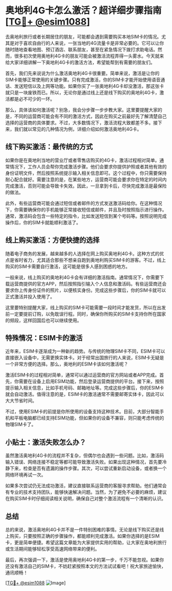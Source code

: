 # 奥地利4G卡怎么激活？超详细步骤指南[[TG💪+ @esim1088](https://t.me/s/esim1088)]

去奥地利旅行或者长期居住的朋友，可能都会遇到需要购买本地SIM卡的情况。尤其是对于喜欢自由行的人来说，一张当地的4G流量卡是非常必要的。它可以让你随时随地查看地图、预订酒店、联系朋友，甚至在紧急情况下拨打求助电话。然而，很多初次使用奥地利4G卡的朋友可能会被激活流程弄得一头雾水。今天就来给大家详细讲解一下奥地利4G卡的激活方法，希望能帮到有需要的朋友们。

首先，我们先来说说为什么激活奥地利4G卡很重要。简单来说，激活是让你的SIM卡能够正常使用的关键步骤。只有完成激活，你的SIM卡才能开始使用语音通话、发送短信以及上网等功能。如果你买了一张奥地利4G卡却没激活，那这张卡就只是一块废铁而已。所以，无论你是通过线上还是线下购买的奥地利4G卡，激活都是必不可少的一环。

那么，具体该如何激活呢？别急，我会分步骤一步步教大家。这里要提醒大家的是，不同的运营商可能会有不同的激活方式，因此在购买之前最好先了解清楚自己选择的运营商的具体要求。不过，大多数情况下，激活流程大致都差不多。接下来，我们就以常见的几种情况为例，详细介绍如何激活奥地利4G卡。

## 线下购买激活：最传统的方式

如果你是在奥地利当地的营业厅或者零售店购买的4G卡，激活过程相对简单。通常情况下，工作人员会帮你完成激活步骤。他们会要求你提供护照或者其他有效的身份证明文件，然后按照系统提示输入相关信息即可。这个过程中，你只需要保持耐心配合就好。需要注意的是，在某些地方，运营商可能会要求你在特定的时间内完成激活，否则可能会导致卡失效。因此，一旦拿到卡后，尽快完成激活是最保险的做法。

此外，有些运营商可能会通过短信或者邮件的方式发送激活码给你。在这种情况下，你需要确保你的手机能够正常接收短信或邮件，并且及时按照指示进行操作。通常，激活码会包含一些特定的指令，比如发送短信到某个号码等。按照说明完成操作后，你的SIM卡就能顺利激活了。

## 线上购买激活：方便快捷的选择

随着电子商务的发展，越来越多的人选择在网上购买奥地利4G卡。这种方式的优点是省时省力，尤其适合那些不想亲自跑到奥地利购买SIM卡的游客。不过，线上购买的SIM卡需要自行激活，这可能是很多人感到困惑的地方。

一般来说，线上购买的奥地利4G卡会有详细的激活指南。通常情况下，你需要下载运营商提供的官方APP，然后按照指引输入个人信息和激活码。有些运营商还会要求你上传身份证件的照片，以便核实身份。完成这些步骤后，你的SIM卡就可以正式激活并投入使用了。

这里要特别提醒大家，线上购买的SIM卡可能需要一段时间才能发货，所以在出发前一定要提前订购，以免耽误行程。同时，确保你所购买的SIM卡支持你所在国家的频段，这样回国后也可以继续使用。

## 特殊情况：ESIM卡的激活

近年来，ESIM卡逐渐成为一种新的趋势。与传统的物理SIM卡不同，ESIM卡可以直接嵌入设备中，无需更换实体卡。对于经常出国旅行的人来说，ESIM卡无疑是一个非常方便的选择。那么，奥地利的ESIM卡该如何激活呢？

激活ESIM卡的过程相对简单，通常可以通过运营商的官方网站或者APP完成。首先，你需要在设备上启用ESIM功能，然后登录运营商提供的平台。接下来，按照提示输入相关信息，比如手机号码、邮箱地址等。完成这些步骤后，你的ESIM卡就会自动激活。值得注意的是，ESIM卡的激活通常不需要邮寄实体卡，因此可以大大节省时间。

不过，使用ESIM卡的前提是你所使用的设备支持这种技术。目前，大部分智能手机和平板电脑都已经支持ESIM功能，但如果你的设备不兼容，则只能考虑传统的物理SIM卡了。

## 小贴士：激活失败怎么办？

虽然激活奥地利4G卡的流程并不复杂，但偶尔也会遇到一些问题。比如，激活码输入错误、网络连接不稳定等都可能导致激活失败。如果出现这种情况，首先要冷静下来，检查是否有遗漏的操作步骤。其次，可以尝试重新启动设备，或者换一个网络环境再试一次。

如果多次尝试仍无法成功激活，建议直接联系运营商的客服寻求帮助。他们通常会有专业的技术支持团队，能够快速解决问题。当然，为了避免不必要的麻烦，建议在购买SIM卡时仔细阅读相关说明，确保自己对整个激活流程有一个清晰的认识。

## 总结

总的来说，激活奥地利4G卡并不是一件特别困难的事情。无论是线下购买还是线上购买，只要按照正确的步骤操作，都能顺利完成激活。如果你选择的是ESIM卡，更是简单便捷。希望这篇文章能为大家提供实用的帮助，让大家在奥地利旅行或生活期间能够轻松享受高速网络带来的便利。

最后，再次强调一下，激活是使用奥地利4G卡的第一步，千万不能忽视。如果你还没有激活自己的SIM卡，不妨赶紧按照本文的方法试试看吧！祝大家旅途愉快，通讯顺畅！

[[TG💪+ @esim1088](https://t.me/s/esim1088) ![Image](https://i.postimg.cc/4NQfJmqS/Snipaste-2025-05-13-00-14-12.png)]